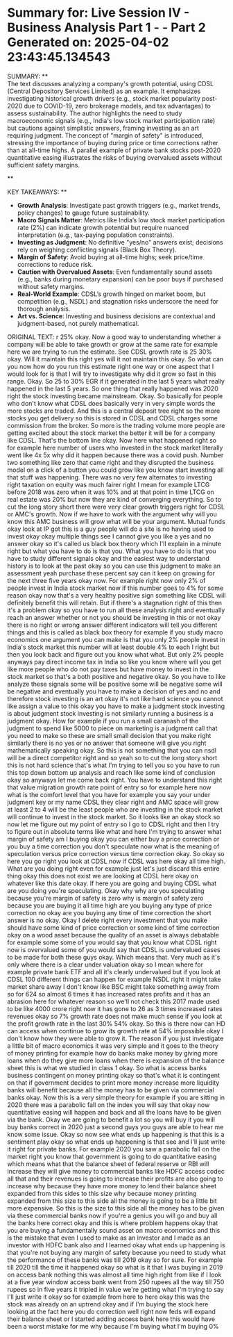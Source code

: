 Summary for: Live Session IV - Business Analysis Part 1 - - Part 2
Generated on: 2025-04-02 23:43:45.134543
==================================================

SUMMARY:
**  
The text discusses analyzing a company's growth potential, using CDSL (Central Depository Services Limited) as an example. It emphasizes investigating historical growth drivers (e.g., stock market popularity post-2020 due to COVID-19, zero brokerage models, and tax advantages) to assess sustainability. The author highlights the need to study macroeconomic signals (e.g., India's low stock market participation rate) but cautions against simplistic answers, framing investing as an art requiring judgment. The concept of "margin of safety" is introduced, stressing the importance of buying during price or time corrections rather than at all-time highs. A parallel example of private bank stocks post-2020 quantitative easing illustrates the risks of buying overvalued assets without sufficient safety margins.

**

KEY TAKEAWAYS:
**  
- **Growth Analysis**: Investigate past growth triggers (e.g., market trends, policy changes) to gauge future sustainability.  
- **Macro Signals Matter**: Metrics like India’s low stock market participation rate (2%) can indicate growth potential but require nuanced interpretation (e.g., tax-paying population constraints).  
- **Investing as Judgment**: No definitive "yes/no" answers exist; decisions rely on weighing conflicting signals (Black Box Theory).  
- **Margin of Safety**: Avoid buying at all-time highs; seek price/time corrections to reduce risk.  
- **Caution with Overvalued Assets**: Even fundamentally sound assets (e.g., banks during monetary expansion) can be poor buys if purchased without safety margins.  
- **Real-World Example**: CDSL’s growth hinged on market boom, but competition (e.g., NSDL) and stagnation risks underscore the need for thorough analysis.  
- **Art vs. Science**: Investing and business decisions are contextual and judgment-based, not purely mathematical.

ORIGINAL TEXT:
r 25% okay. Now a good way to understanding whether a company will be able to take growth or grow at the same rate for example here we are trying to run the estimate. See CDSL growth rate is 25 30% okay. Will it maintain this right yes will it not maintain this okay. So what can you now how do you run this estimate right one way or one aspect that I would look for is that I will try to investigate why did it grow so fast in this range. Okay. So 25 to 30% EGR if it generated in the last 5 years what really happened in the last 5 years. So one thing that really happened was 2020 right the stock investing became mainstream. Okay. So basically for people who don't know what CDSL does basically very in very simple words the more stocks are traded. And this is a central deposit tree right so the more stocks you get delivery so this is stored in CDSL and CDSL charges some commission from the broker. So more is the trading volume more people are getting excited about the stock market the better it will be for a company like CDSL. That's the bottom line okay. Now here what happened right so for example here number of users who invested in the stock market literally went like 4x 5x why did it happen because there was a covid push. Number two something like zero that came right and they disrupted the business model on a click of a button you could grow like you know start investing all that stuff was happening. There was no very few alternates to investing right taxation on equity was much fairer right I mean for example LTCG before 2018 was zero when it was 10% and at that point in time LTCG on real estate was 20% but now they are kind of converging everything. So to cut the long story short there were very clear growth triggers right for CDSL or AMC's growth. Now if we have to work with the argument why will you know this AMC business will grow what will be your argument. Mutual funds okay look at IP got this is a guy people will do a site is no having used to invest okay okay multiple things see I cannot give you like a yes and no answer okay so it's called us black box theory which I'll explain in a minute right but what you have to do is that you. What you have to do is that you have to study different signals okay and the easiest way to understand history is to look at the past okay so you can use this judgment to make an assessment yeah purchase these percent say can it keep on growing for the next three five years okay now. For example right now only 2% of people invest in India stock market now if this number goes to 4% for some reason okay now that's a very healthy positive sign something like CDSL will definitely benefit this will retain. But if there's a stagnation right of this then it's a problem okay so you have to run all these analysis right and eventually reach an answer whether or not you should be investing in this or not okay there is no right or wrong answer different indicators will tell you different things and this is called as black box theory for example if you study macro economics one argument you can make is that you only 2% people invest in India's stock market this number will at least double 4% to each I right but then you look back and figure out you know what what. But only 2% people anyways pay direct income tax in India so like you know where will you get like more people who do not pay taxes but have money to invest in the stock market so that's a both positive and negative okay. So you have to like analyze these signals some will be positive some will be negative some will be negative and eventually you have to make a decision of yes and no and therefore stock investing is an art okay it's not like hard science you cannot like assign a value to this okay you have to make a judgment stock investing is about judgment stock investing is not similarly running a business is a judgment okay. How for example if you run a small caranash of the judgment to spend like 5000 to piece on marketing is a judgment call that you need to make so these are small small decision that you make right similarly there is no yes or no answer that someone will give you right mathematically speaking okay. So this is not something that you can nsdl will be a direct competitor right and so yeah so to cut the long story short this is not hard science that's what I'm trying to tell you so you have to run this top down bottom up analysis and reach like some kind of conclusion okay so anyways let me come back right. You have to understand this right that value migration growth rate point of entry so for example here now what is the comfort level that you have for example you say your under judgment key or my name CDSL they clear right and AMC space will grow at least 2 to 4 will be the least people who are investing in the stock market will continue to invest in the stock market. So it looks like an okay stock so now let me figure out my point of entry so I go to CDSL right and then I try to figure out in absolute terms like what and here I'm trying to answer what margin of safety am I buying okay you can either buy a price correction or you buy a time correction you don't speculate now what is the meaning of speculation versus price correction versus time correction okay. So okay so here you go right you look at CDSL now if CDSL was here okay all time high. What are you doing right even for example just let's just discard this entire thing okay this does not exist we are looking at CDSL here okay on whatever like this date okay. If here you are going and buying CDSL what are you doing you're speculating. Okay why why are you speculating because you're margin of safety is zero why is margin of safety zero because you are buying it all time high are you buying any type of price correction no okay are you buying any time of time correction the short answer is no okay. Okay I delete right every investment that you make should have some kind of price correction or some kind of time correction okay on a wood asset because the quality of an asset is always debatable for example some some of you would say that you know what CDSL right now is overvalued some of you would say that CDSL is undervalued cases to be made for both these guys okay. Which means that. Very much as it's only where there is a clear under valuation okay so I mean where for example private bank ETF and all it's clearly undervalued but if you look at CDSL 100 different things can happen for example NSDL right it might take market share away I don't know like BSC might take something away from so for 624 so almost 6 times it has increased rates profits and it has an abrasion here for whatever reason so we'll not check this 2017 made used to be like 4000 crore right now it has gone to 26 as 3 times increased rates revenues okay so 7% growth rate does not make much sense if you look at the profit growth rate in the last 30% 54% okay. So this is there now can HD can access when continue to grow its growth rate at 54% impossible okay I don't know how they were able to grow it. The reason if you just investigate a little bit of macro economics it was very simple and it goes to the theory of money printing for example how do banks make money by giving more loans when do they give more loans when there is expansion of the balance sheet this is what we studied in class 1 okay. So what is access banks business contingent on money printing okay so that's what it is contingent on that if government decides to print more money increase more liquidity banks will benefit because all the money has to be given via commercial banks okay. Now this is a very simple theory for example if you are sitting in 2020 there was a parabolic fall on the index you will say that okay now quantitative easing will happen and back and all the loans have to be given via the bank. Okay we are going to benefit a lot so you will buy it you will buy banks correct in 2020 just a second guys you guys are able to hear me know some issue. Okay so now see what ends up happening is that this is a sentiment play okay so what ends up happening is that see and I'll just write it right for private banks. For example 2020 you saw a parabolic fall on the market right you know that government is going to do quantitative easing which means what that the balance sheet of federal reserve or RBI will increase they will give money to commercial banks like HDFC access codec all that and their revenues is going to increase their profits are also going to increase why because they have more money to lend their balance sheet expanded from this sides to this size why because money printing expanded from this size to this side all the money is going to be a little bit more expensive. So this is the size to this side all the money has to be given via these commercial banks now if you're a genius you will go and buy all the banks here correct okay and this is where problem happens okay that you are buying a fundamentally sound asset on macro economics and this is the mistake that even I used to make as an investor and I made as an investor with HDFC bank also and I learned okay what ends up happening is that you're not buying any margin of safety because you need to study what the performance of these banks was till 2019 okay so for sure. For example till 2020 till the time it happened okay so what is it that I was buying in 2019 on access bank nothing this was almost all time high right from like if I look at a five year window access bank went from 250 rupees all the way till 750 rupees so in five years it tripled in value we're getting what I'm trying to say I'll just write it okay so for example from here to here okay this was the stock was already on an uptrend okay and if I'm buying the stock here looking at the fact here you do correction well right now feds will expand their balance sheet or I started adding access bank here this would have been a worst mistake for me why because I'm buying what I'm buying 0% 